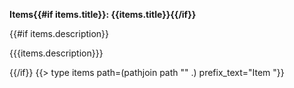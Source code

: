 **Items{{#if items.title}}: {{items.title}}{{/if}}**

{{#if items.description}}

{{{items.description}}}

{{/if}}
{{> type items path=(pathjoin path "" .) prefix_text="Item "}}
